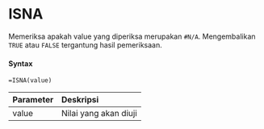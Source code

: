 # ISNA

Memeriksa apakah value yang diperiksa merupakan `#N/A`. Mengembalikan `TRUE` atau `FALSE` tergantung hasil pemeriksaan.

#### Syntax

```text
=ISNA(value)
```

| Parameter | Deskripsi |
| :--- | :--- |
| value | Nilai yang akan diuji |

